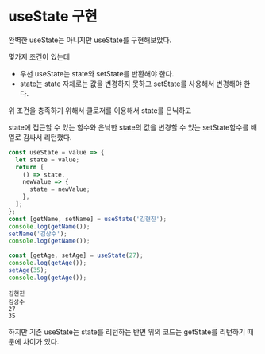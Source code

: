 # useState 구현

완벽한 useState는 아니지만 useState를 구현해보았다.

몇가지 조건이 있는데

- 우선 useState는 state와 setState를 반환해야 한다.
- state는 state 자체로는 값을 변경하지 못하고 setState를 사용해서 변경해야 한다.

위 조건을 충족하기 위해서 클로저를 이용해서 state를 은닉하고 

state에 접근할 수 있는 함수와 은닉한 state의 값을 변경할 수 있는 setState함수를 배열로 감싸서 리턴했다.

```jsx
const useState = value => {
  let state = value;
  return [
    () => state,
    newValue => {
      state = newValue;
    },
  ];
};
const [getName, setName] = useState('김현진');
console.log(getName());
setName('김상수');
console.log(getName());

const [getAge, setAge] = useState(27);
console.log(getAge());
setAge(35);
console.log(getAge());
```

```
김현진
김상수
27
35
```

하지만 기존 useState는 state를 리턴하는 반면 위의 코드는 getState를 리턴하기 때문에 차이가 있다.
